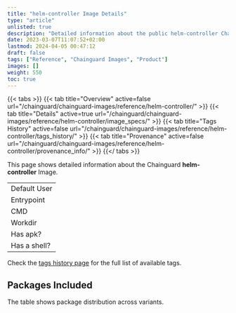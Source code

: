 ```yaml
---
title: "helm-controller Image Details"
type: "article"
unlisted: true
description: "Detailed information about the public helm-controller Chainguard Image."
date: 2023-03-07T11:07:52+02:00
lastmod: 2024-04-05 00:47:12
draft: false
tags: ["Reference", "Chainguard Images", "Product"]
images: []
weight: 550
toc: true
---
```


{{< tabs >}}
{{< tab title="Overview" active=false url="/chainguard/chainguard-images/reference/helm-controller/" >}}
{{< tab title="Details" active=true url="/chainguard/chainguard-images/reference/helm-controller/image_specs/" >}}
{{< tab title="Tags History" active=false url="/chainguard/chainguard-images/reference/helm-controller/tags_history/" >}}
{{< tab title="Provenance" active=false url="/chainguard/chainguard-images/reference/helm-controller/provenance_info/" >}}
{{</ tabs >}}

This page shows detailed information about the Chainguard **helm-controller** Image.

|              |
|--------------|
| Default User |
| Entrypoint   |
| CMD          |
| Workdir      |
| Has apk?     |
| Has a shell? |

Check the [tags history page](/chainguard/chainguard-images/reference/helm-controller/tags_history/) for the full list of available tags.

## Packages Included
The table shows package distribution across variants.

|  |
|--|

